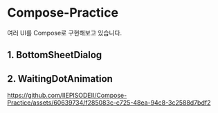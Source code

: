 # Compose-Practice


여러 UI를 Compose로 구현해보고 있습니다.

## 1. BottomSheetDialog
## 2. WaitingDotAnimation

https://github.com/IIEPISODEII/Compose-Practice/assets/60639734/f285083c-c725-48ea-94c8-3c2588d7bdf2
